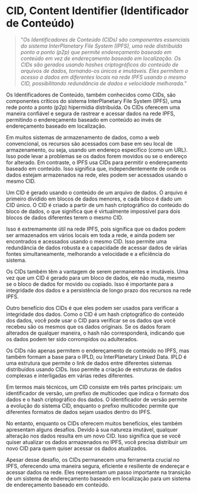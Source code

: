 # CID, Content Identifier (Identificador de Conteúdo)

>"*Os Identificadores de Conteúdo (CIDs) são componentes essenciais do sistema InterPlanetary File System (IPFS), uma rede distribuída ponto a ponto (p2p) que permite endereçamento baseado em conteúdo em vez de endereçamento baseado em localização. Os CIDs são gerados usando hashes criptográficos do conteúdo de arquivos de dados, tornando-os únicos e imutáveis. Eles permitem o acesso a dados em diferentes locais na rede IPFS usando o mesmo CID, possibilitando redundância de dados e velocidade melhorada.*"

Os Identificadores de Conteúdo, também conhecidos como CIDs, são componentes críticos do sistema InterPlanetary File System (IPFS), uma rede ponto a ponto (p2p) hipermídia distribuída. Os CIDs oferecem uma maneira confiável e segura de rastrear e acessar dados na rede IPFS, permitindo o endereçamento baseado em conteúdo ao invés de endereçamento baseado em localização.

Em muitos sistemas de armazenamento de dados, como a web convencional, os recursos são acessados com base em seu local de armazenamento, ou seja, usando um endereço específico (como um URL). Isso pode levar a problemas se os dados forem movidos ou se o endereço for alterado. Em contraste, o IPFS usa CIDs para permitir o endereçamento baseado em conteúdo. Isso significa que, independentemente de onde os dados estejam armazenados na rede, eles podem ser acessados usando o mesmo CID.

Um CID é gerado usando o conteúdo de um arquivo de dados. O arquivo é primeiro dividido em blocos de dados menores, e cada bloco é dado um CID único. O CID é criado a partir de um hash criptográfico do conteúdo do bloco de dados, o que significa que é virtualmente impossível para dois blocos de dados diferentes terem o mesmo CID.

Isso é extremamente útil na rede IPFS, pois significa que os dados podem ser armazenados em vários locais em toda a rede, e ainda podem ser encontrados e acessados usando o mesmo CID. Isso permite uma redundância de dados robusta e a capacidade de acessar dados de várias fontes simultaneamente, melhorando a velocidade e a eficiência do sistema.

Os CIDs também têm a vantagem de serem permanentes e imutáveis. Uma vez que um CID é gerado para um bloco de dados, ele não muda, mesmo se o bloco de dados for movido ou copiado. Isso é importante para a integridade dos dados e a persistência de longo prazo dos recursos na rede IPFS.

Outro benefício dos CIDs é que eles podem ser usados para verificar a integridade dos dados. Como o CID é um hash criptográfico do conteúdo dos dados, você pode usar o CID para verificar se os dados que você recebeu são os mesmos que os dados originais. Se os dados foram alterados de qualquer maneira, o hash não corresponderá, indicando que os dados podem ter sido corrompidos ou adulterados.

Os CIDs não apenas permitem o endereçamento de conteúdo no IPFS, mas também formam a base para o IPLD, ou InterPlanetary Linked Data. IPLD é uma estrutura que permite o link de dados entre diferentes sistemas distribuídos usando CIDs. Isso permite a criação de estruturas de dados complexas e interligadas em várias redes diferentes.

Em termos mais técnicos, um CID consiste em três partes principais: um identificador de versão, um prefixo de multicodec que indica o formato dos dados e o hash criptográfico dos dados. O identificador de versão permite a evolução do sistema CID, enquanto o prefixo multicodec permite que diferentes formatos de dados sejam usados dentro do IPFS.

No entanto, enquanto os CIDs oferecem muitos benefícios, eles também apresentam alguns desafios. Devido à sua natureza imutável, qualquer alteração nos dados resulta em um novo CID. Isso significa que se você quiser atualizar os dados armazenados no IPFS, você precisa distribuir um novo CID para quem quiser acessar os dados atualizados.

Apesar desse desafio, os CIDs permanecem uma ferramenta crucial no IPFS, oferecendo uma maneira segura, eficiente e resiliente de endereçar e acessar dados na rede. Eles representam um passo importante na transição de um sistema de endereçamento baseado em localização para um sistema de endereçamento baseado em conteúdo.

